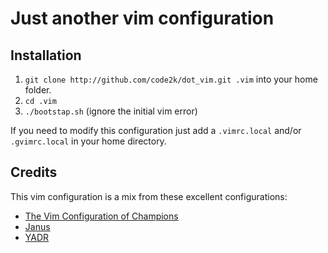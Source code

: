 # Just another vim configuration

## Installation

1. `git clone http://github.com/code2k/dot_vim.git .vim` into your home
   folder.
2. `cd .vim`
3. `./bootstap.sh` (ignore the initial vim error)

If you need to modify this configuration just add a `.vimrc.local` and/or
`.gvimrc.local` in your home directory.

## Credits

This vim configuration is a mix from these excellent configurations:

- [The Vim Configuration of Champions](https://github.com/mutewinter/dot_vim)
- [Janus](https://github.com/carlhuda/janus)
- [YADR](https://github.com/skwp/dotfiles)
